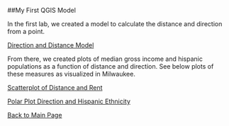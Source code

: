 ##My First QGIS Model

In the first lab, we created a model to calculate the distance and direction from a point.

[Direction and Distance Model](DisDirModel.model3)

From there, we created plots of median gross income and hispanic populations as a function of distance and direction.  See below plots of these measures as visualized in Milwaukee.

[Scatterplot of Distance and Rent](DistanceRentPlot.html)

[Polar Plot Direction and Hispanic Ethnicity](DirectionHispPlot.html)

[Back to Main Page](https://pdickson2.github.io/)
